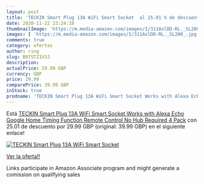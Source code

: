 ```yaml
---
layout: post
title: 'TECKIN Smart Plug 13A WiFi Smart Socket  al 25.01 % de descuento'
date: 2020-11-22 23:24:18
thumbnailImage: 'https://m.media-amazon.com/images/I/311AxlDD-RL._SL200_.jpg'
images: [ 'https://m.media-amazon.com/images/I/311AxlDD-RL._SL200_.jpg' ]
comments: true
category: ofertas
author: ring
slug: B07STZ1V3J
description:
actualPrice: 29.99 GBP
currency: GBP
price: 29.99
comparePrice: 39.99 GBP
inStock: true
prodname: 'TECKIN Smart Plug 13A WiFi Smart Socket Works with Alexa Echo Google Home  Timing Function Remote Control No Hub Required 4 Pack'
---
```


Está [TECKIN Smart Plug 13A WiFi Smart Socket Works with Alexa Echo Google Home  Timing Function Remote Control No Hub Required 4 Pack](https://www.amazon.co.uk/dp/B07STZ1V3J/?tag=tolees0a-21) con 25.01 de descuento por 29.99 GBP (original: 39.99 GBP) en el siguiente enlace!

[![TECKIN Smart Plug 13A WiFi Smart Socket ](https://m.media-amazon.com/images/I/311AxlDD-RL._SL200_.jpg)](https://www.amazon.co.uk/dp/B07STZ1V3J/?tag=tolees0a-21)

[Ver la oferta!!](https://www.amazon.co.uk/dp/B07STZ1V3J/?tag=tolees0a-21)

Links participate in Amazon Associate program and might generate a comission on qualifying sales


